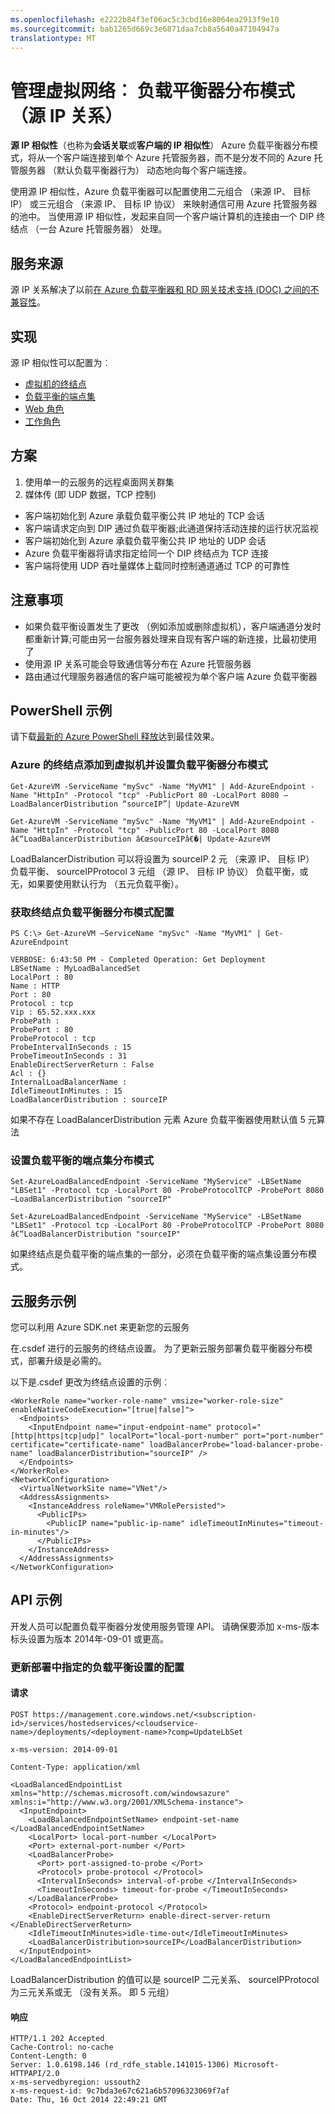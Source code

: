 ```yaml
---
ms.openlocfilehash: e2222b84f3ef06ac5c3cbd16e8064ea2913f9e10
ms.sourcegitcommit: bab1265d669c3e6871daa7cb8a5640a47104947a
translationtype: MT
---
```

<properties 
   pageTitle="管理︰ 负载平衡器分布模式 （源 IP 关系）"
   description="Azure 负载平衡器分布模式下的管理功能" 
   services="virtual-network" 
   documentationCenter="" 
   authors="telmosampaio" 
   manager="carolz" 
   editor=""
   />

<tags
   ms.service="virtual-network"
   ms.devlang="na"
   ms.topic="article"
   ms.tgt_pltfrm="na"
   ms.workload="infrastructure-services"
   ms.date="08/21/2015"
   ms.author="telmos"
   />
   
# 管理虚拟网络︰ 负载平衡器分布模式 （源 IP 关系）
**源 IP 相似性**（也称为**会话关联**或**客户端的 IP 相似性**） Azure 负载平衡器分布模式，将从一个客户端连接到单个 Azure 托管服务器，而不是分发不同的 Azure 托管服务器 （默认负载平衡器行为） 动态地向每个客户端连接。

使用源 IP 相似性，Azure 负载平衡器可以配置使用二元组合 （来源 IP、 目标 IP） 或三元组合 （来源 IP、 目标 IP 协议） 来映射通信可用 Azure 托管服务器的池中。 当使用源 IP 相似性，发起来自同一个客户端计算机的连接由一个 DIP 终结点 （一台 Azure 托管服务器） 处理。

## 服务来源

源 IP 关系解决了以前[在 Azure 负载平衡器和 RD 网关技术支持 (DOC) 之间的不兼容性](http://go.microsoft.com/fwlink/p/?LinkId=517389)。

## 实现

源 IP 相似性可以配置为︰ 

* [虚拟机的终结点](../virtual-machines/virtual-machines-set-up-endpoints.md)
* [负载平衡的端点集](../load-balancer/load-balancer-overview.md)
* [Web 角色](http://msdn.microsoft.com/library/windowsazure/ee758711.aspx)
* [工作角色](http://msdn.microsoft.com/library/windowsazure/ee758711.aspx)

## 方案
1. 使用单一的云服务的远程桌面网关群集
2. 媒体传 (即 UDP 数据，TCP 控制)
  * 客户端初始化到 Azure 承载负载平衡公共 IP 地址的 TCP 会话
  * 客户端请求定向到 DIP 通过负载平衡器;此通道保持活动连接的运行状况监视
  * 客户端初始化到 Azure 承载负载平衡公共 IP 地址的 UDP 会话
  * Azure 负载平衡器将请求指定给同一个 DIP 终结点为 TCP 连接
  * 客户端将使用 UDP 吞吐量媒体上载同时控制通道通过 TCP 的可靠性
  
## 注意事项
* 如果负载平衡设置发生了更改 （例如添加或删除虚拟机），客户端通道分发时都重新计算;可能由另一台服务器处理来自现有客户端的新连接，比最初使用了
* 使用源 IP 关系可能会导致通信等分布在 Azure 托管服务器
* 路由通过代理服务器通信的客户端可能被视为单个客户端 Azure 负载平衡器

## PowerShell 示例
请下载[最新的 Azure PowerShell 释放](https://github.com/Azure/azure-sdk-tools/releases)达到最佳效果。

### Azure 的终结点添加到虚拟机并设置负载平衡器分布模式

    Get-AzureVM -ServiceName "mySvc" -Name "MyVM1" | Add-AzureEndpoint -Name "HttpIn" -Protocol "tcp" -PublicPort 80 -LocalPort 8080 –LoadBalancerDistribution “sourceIP”| Update-AzureVM  

    Get-AzureVM -ServiceName "mySvc" -Name "MyVM1" | Add-AzureEndpoint -Name "HttpIn" -Protocol "tcp" -PublicPort 80 -LocalPort 8080 â€“LoadBalancerDistribution â€œsourceIPâ€�| Update-AzureVM  

LoadBalancerDistribution 可以将设置为 sourceIP 2 元 （来源 IP、 目标 IP） 负载平衡、 sourceIPProtocol 3 元组 （源 IP、 目标 IP 协议） 负载平衡，或无，如果要使用默认行为 （五元负载平衡）。  

### 获取终结点负载平衡器分布模式配置
    PS C:\> Get-AzureVM –ServiceName "mySvc" -Name "MyVM1" | Get-AzureEndpoint
    
    VERBOSE: 6:43:50 PM - Completed Operation: Get Deployment
    LBSetName : MyLoadBalancedSet
    LocalPort : 80
    Name : HTTP
    Port : 80
    Protocol : tcp
    Vip : 65.52.xxx.xxx
    ProbePath :
    ProbePort : 80
    ProbeProtocol : tcp
    ProbeIntervalInSeconds : 15
    ProbeTimeoutInSeconds : 31
    EnableDirectServerReturn : False
    Acl : {}
    InternalLoadBalancerName :
    IdleTimeoutInMinutes : 15
    LoadBalancerDistribution : sourceIP

如果不存在 LoadBalancerDistribution 元素 Azure 负载平衡器使用默认值 5 元算法

### 设置负载平衡的端点集分布模式

    Set-AzureLoadBalancedEndpoint -ServiceName "MyService" -LBSetName "LBSet1" -Protocol tcp -LocalPort 80 -ProbeProtocolTCP -ProbePort 8080 –LoadBalancerDistribution "sourceIP"

    Set-AzureLoadBalancedEndpoint -ServiceName "MyService" -LBSetName "LBSet1" -Protocol tcp -LocalPort 80 -ProbeProtocolTCP -ProbePort 8080 â€“LoadBalancerDistribution "sourceIP"
    
如果终结点是负载平衡的端点集的一部分，必须在负载平衡的端点集设置分布模式。

## 云服务示例

您可以利用 Azure SDK.net 来更新您的云服务

在.csdef 进行的云服务的终结点设置。 为了更新云服务部署负载平衡器分布模式，部署升级是必需的。

以下是.csdef 更改为终结点设置的示例︰

    <WorkerRole name="worker-role-name" vmsize="worker-role-size" enableNativeCodeExecution="[true|false]">
      <Endpoints>
        <InputEndpoint name="input-endpoint-name" protocol="[http|https|tcp|udp]" localPort="local-port-number" port="port-number" certificate="certificate-name" loadBalancerProbe="load-balancer-probe-name" loadBalancerDistribution="sourceIP" />
      </Endpoints>
    </WorkerRole>
    <NetworkConfiguration>
      <VirtualNetworkSite name="VNet"/>
      <AddressAssignments>
        <InstanceAddress roleName="VMRolePersisted">
          <PublicIPs>
            <PublicIP name="public-ip-name" idleTimeoutInMinutes="timeout-in-minutes"/>
          </PublicIPs>
        </InstanceAddress>
      </AddressAssignments>
    </NetworkConfiguration>
    
## API 示例

开发人员可以配置负载平衡器分发使用服务管理 API。  请确保要添加 x-ms-版本标头设置为版本 2014年-09-01 或更高。

### 更新部署中指定的负载平衡设置的配置

#### 请求

    POST https://management.core.windows.net/<subscription-id>/services/hostedservices/<cloudservice-name>/deployments/<deployment-name>?comp=UpdateLbSet 
    
    x-ms-version: 2014-09-01 
    
    Content-Type: application/xml 
    
    <LoadBalancedEndpointList xmlns="http://schemas.microsoft.com/windowsazure" xmlns:i="http://www.w3.org/2001/XMLSchema-instance"> 
      <InputEndpoint> 
        <LoadBalancedEndpointSetName> endpoint-set-name </LoadBalancedEndpointSetName> 
        <LocalPort> local-port-number </LocalPort> 
        <Port> external-port-number </Port> 
        <LoadBalancerProbe> 
          <Port> port-assigned-to-probe </Port> 
          <Protocol> probe-protocol </Protocol> 
          <IntervalInSeconds> interval-of-probe </IntervalInSeconds> 
          <TimeoutInSeconds> timeout-for-probe </TimeoutInSeconds> 
        </LoadBalancerProbe> 
        <Protocol> endpoint-protocol </Protocol> 
        <EnableDirectServerReturn> enable-direct-server-return </EnableDirectServerReturn> 
        <IdleTimeoutInMinutes>idle-time-out</IdleTimeoutInMinutes> 
        <LoadBalancerDistribution>sourceIP</LoadBalancerDistribution> 
      </InputEndpoint> 
    </LoadBalancedEndpointList>

LoadBalancerDistribution 的值可以是 sourceIP 二元关系、 sourceIPProtocol 为三元关系或无 （没有关系。 即 5 元组）

#### 响应

    HTTP/1.1 202 Accepted 
    Cache-Control: no-cache 
    Content-Length: 0 
    Server: 1.0.6198.146 (rd_rdfe_stable.141015-1306) Microsoft-HTTPAPI/2.0 
    x-ms-servedbyregion: ussouth2 
    x-ms-request-id: 9c7bda3e67c621a6b57096323069f7af 
    Date: Thu, 16 Oct 2014 22:49:21 GMT
 
